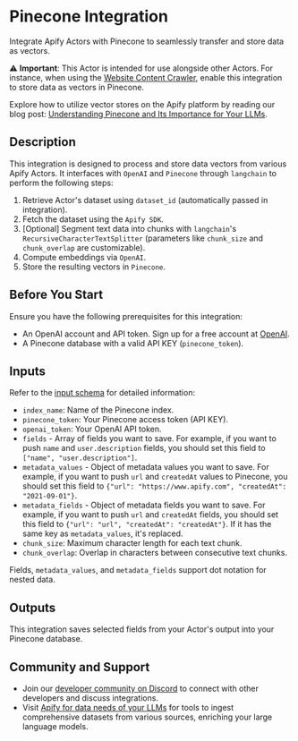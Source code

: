# Pinecone Integration

Integrate Apify Actors with Pinecone to seamlessly transfer and store data as vectors.

⚠️ **Important**: This Actor is intended for use alongside other Actors. For instance, when using the [Website Content Crawler](https://apify.com/apify/website-content-crawler), enable this integration to store data as vectors in Pinecone.

Explore how to utilize vector stores on the Apify platform by reading our blog post: [Understanding Pinecone and Its Importance for Your LLMs](https://blog.apify.com/what-is-pinecone-why-use-it-with-llms/).

## Description

This integration is designed to process and store data vectors from various Apify Actors. It interfaces with `OpenAI` and `Pinecone` through `langchain` to perform the following steps:

1. Retrieve Actor's dataset using `dataset_id` (automatically passed in integration).
2. Fetch the dataset using the `Apify SDK`.
3. [Optional] Segment text data into chunks with `langchain`'s `RecursiveCharacterTextSplitter` (parameters like `chunk_size` and `chunk_overlap` are customizable).
4. Compute embeddings via `OpenAI`.
5. Store the resulting vectors in `Pinecone`.

## Before You Start

Ensure you have the following prerequisites for this integration:

- An OpenAI account and API token. Sign up for a free account at [OpenAI](https://beta.openai.com/).
- A Pinecone database with a valid API KEY (`pinecone_token`).

## Inputs

Refer to the [input schema](.actor/input_schema.json) for detailed information:

- `index_name`: Name of the Pinecone index.
- `pinecone_token`: Your Pinecone access token (API KEY).
- `openai_token`: Your OpenAI API token.
- `fields` - Array of fields you want to save. For example, if you want to push `name` and `user.description` fields, you should set this field to `["name", "user.description"]`.
- `metadata_values` - Object of metadata values you want to save. For example, if you want to push `url` and `createdAt` values to Pinecone, you should set this field to `{"url": "https://www.apify.com", "createdAt": "2021-09-01"}`.
- `metadata_fields` - Object of metadata fields you want to save. For example, if you want to push `url` and `createdAt` fields, you should set this field to `{"url": "url", "createdAt": "createdAt"}`. If it has the same key as `metadata_values`, it's replaced.
- `chunk_size`: Maximum character length for each text chunk.
- `chunk_overlap`: Overlap in characters between consecutive text chunks.

Fields, `metadata_values`, and `metadata_fields` support dot notation for nested data.

## Outputs

This integration saves selected fields from your Actor's output into your Pinecone database.

## Community and Support

- Join our [developer community on Discord](https://discord.com/invite/jyEM2PRvMU) to connect with other developers and discuss integrations.
- Visit [Apify for data needs of your LLMs](https://apify.com/data-for-generative-ai) for tools to ingest comprehensive datasets from various sources, enriching your large language models.
